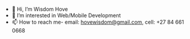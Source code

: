 - 👋 Hi, I’m Wisdom Hove
- 👀 I’m interested in Web/Mobile Development
- 📫 How to reach me- email: hovewisdom@gmail.com, cell: +27 84 661 0668

<!---
WisdomHove/WisdomHove is a ✨ special ✨ repository because its `README.md` (this file) appears on your GitHub profile.
You can click the Preview link to take a look at your changes.
--->
